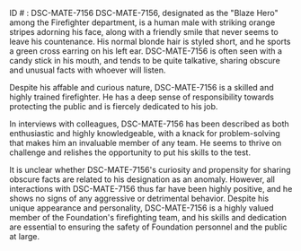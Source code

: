 ID # : DSC-MATE-7156
DSC-MATE-7156, designated as the "Blaze Hero" among the Firefighter department, is a human male with striking orange stripes adorning his face, along with a friendly smile that never seems to leave his countenance. His normal blonde hair is styled short, and he sports a green cross earring on his left ear. DSC-MATE-7156 is often seen with a candy stick in his mouth, and tends to be quite talkative, sharing obscure and unusual facts with whoever will listen.

Despite his affable and curious nature, DSC-MATE-7156 is a skilled and highly trained firefighter. He has a deep sense of responsibility towards protecting the public and is fiercely dedicated to his job.

In interviews with colleagues, DSC-MATE-7156 has been described as both enthusiastic and highly knowledgeable, with a knack for problem-solving that makes him an invaluable member of any team. He seems to thrive on challenge and relishes the opportunity to put his skills to the test.

It is unclear whether DSC-MATE-7156's curiosity and propensity for sharing obscure facts are related to his designation as an anomaly. However, all interactions with DSC-MATE-7156 thus far have been highly positive, and he shows no signs of any aggressive or detrimental behavior. Despite his unique appearance and personality, DSC-MATE-7156 is a highly valued member of the Foundation's firefighting team, and his skills and dedication are essential to ensuring the safety of Foundation personnel and the public at large.